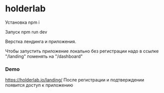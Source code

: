 # holderlab

Установка
npm i

Запуск
npm run dev

Верстка лендинга и приложения.

Чтобы запустить приложение локально без регистрации надо в ссылке "/landing" поменять на "/dashboard"

### Demo

https://holderlab.io/landing/
После регистрации и подтверждении появится доступ к приложению
